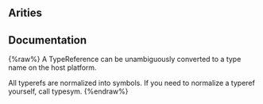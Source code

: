 ## Arities


## Documentation
{%raw%}
A TypeReference can be unambiguously converted to a type name on
   the host platform.

   All typerefs are normalized into symbols. If you need to
   normalize a typeref yourself, call typesym.
{%endraw%}
